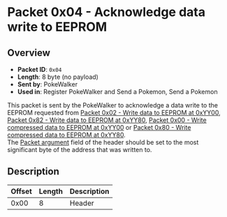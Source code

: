 # Packet 0x04 - Acknowledge data write to EEPROM
## Overview
- **Packet ID**: ``0x04``
- **Length**: 8 byte (no payload)
- **Sent by**: PokeWalker
- **Used in**: Register PokeWalker and Send a Pokemon, Send a Pokemon

This packet is sent by the PokeWalker to acknowledge a data write to the EEPROM requested from [Packet 0x02 - Write data to EEPROM at 0xYY00](0x02%20-%20Write%20data%20to%20EEPROM%20at%200xYY00.md), [Packet 0x82 - Write data to EEPROM at 0xYY80](0x82%20-%20Write%20data%20to%20EEPROM%20at%200xYY80.md), [Packet 0x00 - Write compressed data to EEPROM at 0xYY00](0x00%20-%20Write%20compressed%20data%20to%20EEPROM%20at%200xYY00.md) or [Packet 0x80 - Write compressed data to EEPROM at 0xYY80](0x80%20-%20Write%20compressed%20data%20to%20EEPROM%20at%200xYY80.md).  
The [Packet argument](../01%20-%20Packet%20Format.md#header-description) field of the header should be set to the most significant byte of the address that was written to.

## Description
| Offset | Length | Description |
|--------|--------|-------------|
| 0x00   | 8      | Header      |